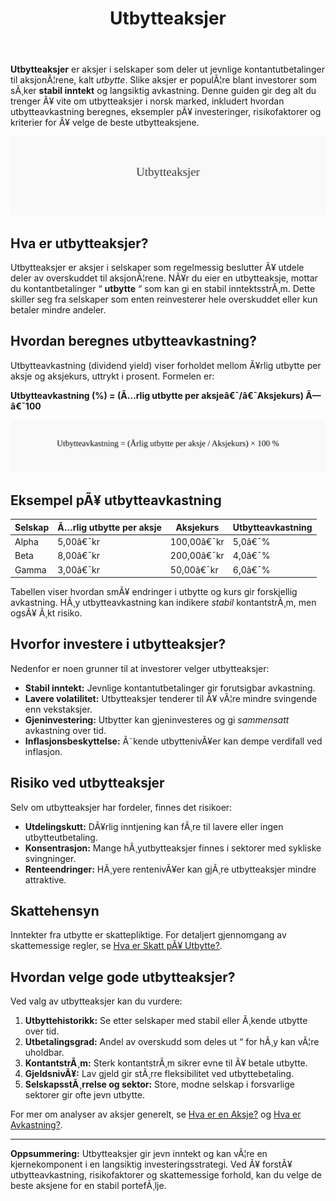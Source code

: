﻿---
title: "Utbytteaksjer"
meta_title: "Utbytteaksjer"
meta_description: '**Utbytteaksjer** er aksjer i selskaper som deler ut jevnlige kontantutbetalinger til aksjonÃ¦rene, kalt *utbytte*. Slike aksjer er populÃ¦re blant investorer s...'
slug: utbytteaksjer
type: blog
layout: pages/single
---

**Utbytteaksjer** er aksjer i selskaper som deler ut jevnlige kontantutbetalinger til aksjonÃ¦rene, kalt *utbytte*. Slike aksjer er populÃ¦re blant investorer som sÃ¸ker **stabil inntekt** og langsiktig avkastning. Denne guiden gir deg alt du trenger Ã¥ vite om utbytteaksjer i norsk marked, inkludert hvordan utbytteavkastning beregnes, eksempler pÃ¥ investeringer, risikofaktorer og kriterier for Ã¥ velge de beste utbytteaksjene.

![Illustrasjon som viser konseptet Utbytteaksjer](utbytteaksjer-image.svg)

## Hva er utbytteaksjer?
Utbytteaksjer er aksjer i selskaper som regelmessig beslutter Ã¥ utdele deler av overskuddet til aksjonÃ¦rene. NÃ¥r du eier en utbytteaksje, mottar du kontantbetalinger “ **utbytte** “ som kan gi en stabil inntektsstrÃ¸m. Dette skiller seg fra selskaper som enten reinvesterer hele overskuddet eller kun betaler mindre andeler.

## Hvordan beregnes utbytteavkastning?
Utbytteavkastning (dividend yield) viser forholdet mellom Ã¥rlig utbytte per aksje og aksjekurs, uttrykt i prosent. Formelen er:

**Utbytteavkastning (%) = (Ã…rlig utbytte per aksjeâ€¯/â€¯Aksjekurs) Ã—â€¯100**

![Formel for beregning av utbytteavkastning](utbytteavkastning-formel.svg)

## Eksempel pÃ¥ utbytteavkastning
| Selskap | Ã…rlig utbytte per aksje | Aksjekurs | Utbytteavkastning |
|---------|-------------------------|-----------|-------------------|
| Alpha   | 5,00â€¯kr                 | 100,00â€¯kr | 5,0â€¯%             |
| Beta    | 8,00â€¯kr                 | 200,00â€¯kr | 4,0â€¯%             |
| Gamma   | 3,00â€¯kr                 |  50,00â€¯kr | 6,0â€¯%             |

Tabellen viser hvordan smÃ¥ endringer i utbytte og kurs gir forskjellig avkastning. HÃ¸y utbytteavkastning kan indikere *stabil* kontantstrÃ¸m, men ogsÃ¥ Ã¸kt risiko.

## Hvorfor investere i utbytteaksjer?
Nedenfor er noen grunner til at investorer velger utbytteaksjer:

* **Stabil inntekt:** Jevnlige kontantutbetalinger gir forutsigbar avkastning.
* **Lavere volatilitet:** Utbytteaksjer tenderer til Ã¥ vÃ¦re mindre svingende enn vekstaksjer.
* **Gjeninvestering:** Utbytter kan gjeninvesteres og gi *sammensatt* avkastning over tid.
* **Inflasjonsbeskyttelse:** Ã˜kende utbyttenivÃ¥er kan dempe verdifall ved inflasjon.

## Risiko ved utbytteaksjer
Selv om utbytteaksjer har fordeler, finnes det risikoer:

* **Utdelingskutt:** DÃ¥rlig inntjening kan fÃ¸re til lavere eller ingen utbytteutbetaling.
* **Konsentrasjon:** Mange hÃ¸yutbytteaksjer finnes i sektorer med sykliske svingninger.
* **Renteendringer:** HÃ¸yere rentenivÃ¥er kan gjÃ¸re utbytteaksjer mindre attraktive.

## Skattehensyn
Inntekter fra utbytte er skattepliktige. For detaljert gjennomgang av skattemessige regler, se [Hva er Skatt pÃ¥ Utbytte?](/blogs/regnskap/skatt-pa-utbytte "Hva er Skatt pÃ¥ Utbytte? RegnskapsfÃ¸ring og Skattemessige Forhold").

## Hvordan velge gode utbytteaksjer?
Ved valg av utbytteaksjer kan du vurdere:

1. **Utbyttehistorikk:** Se etter selskaper med stabil eller Ã¸kende utbytte over tid.
2. **Utbetalingsgrad:** Andel av overskudd som deles ut “ for hÃ¸y kan vÃ¦re uholdbar.
3. **KontantstrÃ¸m:** Sterk kontantstrÃ¸m sikrer evne til Ã¥ betale utbytte.
4. **GjeldsnivÃ¥:** Lav gjeld gir stÃ¸rre fleksibilitet ved utbyttebetaling.
5. **SelskapsstÃ¸rrelse og sektor:** Store, modne selskap i forsvarlige sektorer gir ofte jevn utbytte.

For mer om analyser av aksjer generelt, se [Hva er en Aksje?](/blogs/regnskap/hva-er-en-aksje "Hva er en Aksje? En Enkel Forklaring") og [Hva er Avkastning?](/blogs/regnskap/hva-er-avkastning "Hva er Avkastning? Komplett Guide til Investeringer og Avkastning").

---

**Oppsummering:** Utbytteaksjer gir jevn inntekt og kan vÃ¦re en kjernekomponent i en langsiktig investeringsstrategi. Ved Ã¥ forstÃ¥ utbytteavkastning, risikofaktorer og skattemessige forhold, kan du velge de beste aksjene for en stabil portefÃ¸lje.


